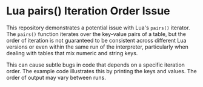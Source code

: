 # Lua pairs() Iteration Order Issue

This repository demonstrates a potential issue with Lua's `pairs()` iterator.  The `pairs()` function iterates over the key-value pairs of a table, but the order of iteration is not guaranteed to be consistent across different Lua versions or even within the same run of the interpreter, particularly when dealing with tables that mix numeric and string keys. 

This can cause subtle bugs in code that depends on a specific iteration order. The example code illustrates this by printing the keys and values.  The order of output may vary between runs. 